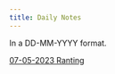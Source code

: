 ```yaml
---
title: Daily Notes
---
```


In a DD-MM-YYYY format.

[07-05-2023 Ranting](DailyNotes/07-05-2023-Ranting.md)

